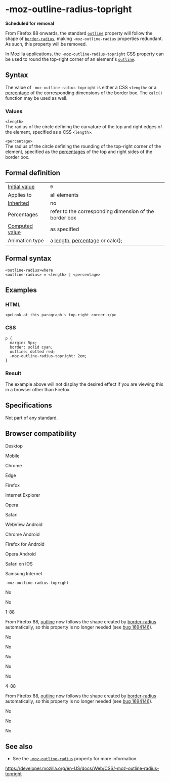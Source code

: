 # -moz-outline-radius-topright

**Scheduled for removal**

From Firefox 88 onwards, the standard [`outline`](outline) property will follow the shape of [`border-radius`](border-radius), making `-moz-outline-radius` properties redundant. As such, this property will be removed.

In Mozilla applications, the `-moz-outline-radius-topright` [CSS](https://developer.mozilla.org/en-US/docs/Web/CSS) property can be used to round the top-right corner of an element's [`outline`](outline).

## Syntax

The value of `-moz-outline-radius-topright` is either a CSS `<length>` or a [percentage](percentage) of the corresponding dimensions of the border box. The `calc()` function may be used as well.

### Values

`<length>`  
The radius of the circle defining the curvature of the top and right edges of the element, specified as a CSS `<length>`.

`<percentage>`  
The radius of the circle defining the rounding of the top-right corner of the element, specified as the [percentages](percentage) of the top and right sides of the border box.

## Formal definition

<table><tbody><tr class="odd"><td><a href="initial_value">Initial value</a></td><td><code>0</code></td></tr><tr class="even"><td>Applies to</td><td>all elements</td></tr><tr class="odd"><td><a href="inheritance">Inherited</a></td><td>no</td></tr><tr class="even"><td>Percentages</td><td>refer to the corresponding dimension of the border box</td></tr><tr class="odd"><td><a href="computed_value">Computed value</a></td><td>as specified</td></tr><tr class="even"><td>Animation type</td><td>a <a href="length#interpolation">length</a>, <a href="percentage#interpolation">percentage</a> or calc();</td></tr></tbody></table>

## Formal syntax

    <outline-radius>where
    <outline-radius> = <length> | <percentage>

## Examples

### HTML

    <p>Look at this paragraph's top-right corner.</p>

### CSS

    p {
      margin: 5px;
      border: solid cyan;
      outline: dotted red;
      -moz-outline-radius-topright: 2em;
    }

### Result

The example above will not display the desired effect if you are viewing this in a browser other than Firefox.

## Specifications

Not part of any standard.

## Browser compatibility

Desktop

Mobile

Chrome

Edge

Firefox

Internet Explorer

Opera

Safari

WebView Android

Chrome Android

Firefox for Android

Opera Android

Safari on IOS

Samsung Internet

`-moz-outline-radius-topright`

No

No

1-88

From Firefox 88, [outline](https://developer.mozilla.org/docs/Web/CSS/outline) now follows the shape created by [border-radius](https://developer.mozilla.org/docs/Web/CSS/border-radius) automatically, so this property is no longer needed (see [bug 1694146](https://bugzil.la/1694146)).

No

No

No

No

No

4-88

From Firefox 88, [outline](https://developer.mozilla.org/docs/Web/CSS/outline) now follows the shape created by [border-radius](https://developer.mozilla.org/docs/Web/CSS/border-radius) automatically, so this property is no longer needed (see [bug 1694146](https://bugzil.la/1694146)).

No

No

No

## See also

- See the [`-moz-outline-radius`](-moz-outline-radius) property for more information.

<a href="https://developer.mozilla.org/en-US/docs/Web/CSS/-moz-outline-radius-topright" class="_attribution-link">https://developer.mozilla.org/en-US/docs/Web/CSS/-moz-outline-radius-topright</a>
